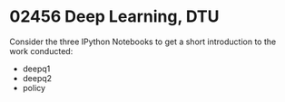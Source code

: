 # 02456 Deep Learning, DTU

Consider the three IPython Notebooks to get a short introduction to the work conducted:

* deepq1
* deepq2
* policy
